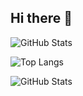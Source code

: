 ## Hi there 👋

![GitHub Stats](https://github-readme-streak-stats.herokuapp.com/?user=emilholmgaard&theme=dark)

![Top Langs](https://github-readme-stats.vercel.app/api/top-langs/?username=emilholmgaard&layout=compact&theme=dark)

![GitHub Stats](https://github-profile-summary-cards.vercel.app/api/cards/profile-details?username=emilholmgaard&theme=github_dark)
